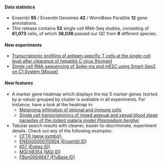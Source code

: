 #### Data statistics
- Ensembl **95** / Ensembl Genomes **42** / WormBase ParaSite **12** gene annotations.   
- This release contains **52** single cell RNA-Seq studies, consisting of **61,073** cells, of which **38,036** passed
  our QC from **9** different species.

#### New experiments
- [Transcriptomic profiling of antigen-specific T cells at the single-cell level after clearance of hepatitis C virus (Human)](https://www.ebi.ac.uk/gxa/sc/experiments/E-MTAB-4850)
- [Single cell RNA-sequencing of Spike-ins and mESC using Smart-Seq2 on C1 System (Mouse)](https://www.ebi.ac.uk/gxa/sc/experiments/E-MTAB-5485)

#### New features
- A marker gene heatmap which displays the top 5 marker genes (sorted by p-value) grouped by cluster is available in all experiments. For instance, have a look at the heatmap in:
  - [Melanoma infiltration of stromal and immune cells ](https://www.ebi.ac.uk/gxa/sc/experiments/E-EHCA-2/results/marker-genes)
  - [Single cell transcriptomics of mixed asexual and sexual blood stage parasites of the rodent malaria model *Plasmodium berghei*](https://www.ebi.ac.uk/gxa/sc/experiments/E-ENAD-16/results/marker-genes)
- Tabular search results with cleaner, easier-to-discriminate, experiment details. Check out any of the following
  examples:  
  - [CFTR (gene symbol)](https://www.ebi.ac.uk/gxa/sc/search?symbol=CFTR),
  - [ENSG00000115904 (Ensembl ID)](https://www.ebi.ac.uk/gxa/sc/search?ensgene=ENSG00000115904)
  - [657 (Entrez ID)](https://www.ebi.ac.uk/gxa/sc/search?entrezgene=657)
  - [MGI:98354 (MGI ID)](https://www.ebi.ac.uk/gxa/sc/search?mgi_id=MGI:98354)
  - [FBgn0004647 (FlyBase ID)](https://www.ebi.ac.uk/gxa/sc/search?flybase_gene_id=FBgn0004647)
